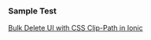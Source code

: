 ### Sample Test

[Bulk Delete UI with CSS Clip-Path in Ionic](https://www.joshmorony.com/bulk-delete-ui-with-css-clip-path-in-ionic/) 



